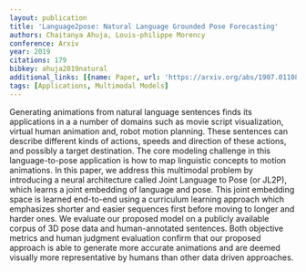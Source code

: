 ```yaml
---
layout: publication
title: 'Language2pose: Natural Language Grounded Pose Forecasting'
authors: Chaitanya Ahuja, Louis-philippe Morency
conference: Arxiv
year: 2019
citations: 179
bibkey: ahuja2019natural
additional_links: [{name: Paper, url: 'https://arxiv.org/abs/1907.01108'}]
tags: [Applications, Multimodal Models]
---
```

Generating animations from natural language sentences finds its applications
in a a number of domains such as movie script visualization, virtual human
animation and, robot motion planning. These sentences can describe different
kinds of actions, speeds and direction of these actions, and possibly a target
destination. The core modeling challenge in this language-to-pose application
is how to map linguistic concepts to motion animations.
  In this paper, we address this multimodal problem by introducing a neural
architecture called Joint Language to Pose (or JL2P), which learns a joint
embedding of language and pose. This joint embedding space is learned
end-to-end using a curriculum learning approach which emphasizes shorter and
easier sequences first before moving to longer and harder ones. We evaluate our
proposed model on a publicly available corpus of 3D pose data and
human-annotated sentences. Both objective metrics and human judgment evaluation
confirm that our proposed approach is able to generate more accurate animations
and are deemed visually more representative by humans than other data driven
approaches.